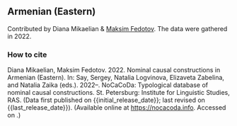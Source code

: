 ## Armenian (Eastern)

Contributed by Diana Mikaelian & [Maksim Fedotov](https://iling.spb.ru/persons/fedotov-maksim-leonidovich). The data were gathered in 2022.

### How to cite

Diana Mikaelian, Maksim Fedotov. 2022. Nominal causal constructions in Armenian (Eastern). In: Say, Sergey, Natalia Logvinova,
Elizaveta Zabelina, and Natalia Zaika (eds.). 2022–. NoCaCoDa: Typological database of nominal causal constructions.
St. Petersburg: Institute for Linguistic Studies, RAS. (Data first published on {{initial_release_date}};
last revised on {{last_release_date}}). (Available online at https://nocacoda.info. Accessed on <span class="today-span"></span>.)
